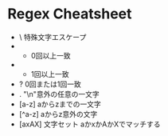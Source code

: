 
# Regex Cheatsheet

 - \ 特殊文字エスケープ
 - * 0回以上一致
 - + 1回以上一致
 - ? 0回または1回一致
 - . "\n"意外の任意の一文字
 - [a-z] aからzまでの一文字
 - [^a-z] aからz意外の文字
 - [axAX] 文字セット aかxかAかXでマッチする
